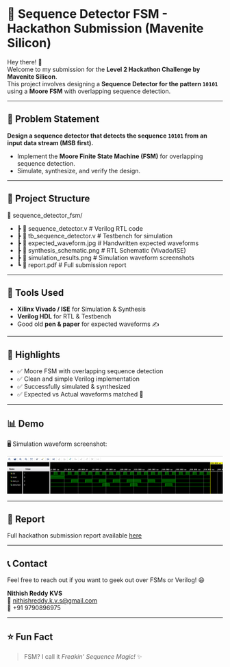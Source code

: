# 🚀 Sequence Detector FSM - Hackathon Submission (Mavenite Silicon)

Hey there! 👋  
Welcome to my submission for the **Level 2 Hackathon Challenge by Mavenite Silicon**.  
This project involves designing a **Sequence Detector for the pattern `10101`** using a **Moore FSM** with overlapping sequence detection.

---

## 📜 Problem Statement  

**Design a sequence detector that detects the sequence `10101` from an input data stream (MSB first).**  
- Implement the **Moore Finite State Machine (FSM)** for overlapping sequence detection.  
- Simulate, synthesize, and verify the design.

---

## 📁 Project Structure  

📂 sequence_detector_fsm/
- ┣ 📄 sequence_detector.v # Verilog RTL code
- ┣ 📄 tb_sequence_detector.v # Testbench for simulation
- ┣ 📄 expected_waveform.jpg # Handwritten expected waveforms
- ┣ 📄 synthesis_schematic.png # RTL Schematic (Vivado/ISE)
- ┣ 📄 simulation_results.png # Simulation waveform screenshots
- ┗ 📄 report.pdf # Full submission report

---

## 🔧 Tools Used  

- **Xilinx Vivado / ISE** for Simulation & Synthesis  
- **Verilog HDL** for RTL & Testbench  
- Good old **pen & paper** for expected waveforms ✍️  

---

## 📸 Highlights  

- ✅ Moore FSM with overlapping sequence detection  
- ✅ Clean and simple Verilog implementation  
- ✅ Successfully simulated & synthesized  
- ✅ Expected vs Actual waveforms matched 🎉  

---

## 📊 Demo  

🖥️ Simulation waveform screenshot:

![Simulation Result](https://github.com/nithishreddykvs/Maven-silicon/blob/main/simulated%20waveform.png)

---

## 📜 Report  

Full hackathon submission report available [here](https://github.com/nithishreddykvs/Maven-silicon/blob/main/Nithish%20Reddy%20KVS%20(2022105065)%20Maven%20silicon%20hackathon%202nd%20round%20submission.pdf)

---

## 📞 Contact  

Feel free to reach out if you want to geek out over FSMs or Verilog! 😄  

**Nithish Reddy KVS**  
📧 nithishreddy.k.v.s@gmail.com  
📱 +91 9790896975  

---

## ⭐️ Fun Fact  

> FSM? I call it *Freakin' Sequence Magic!* ✨
